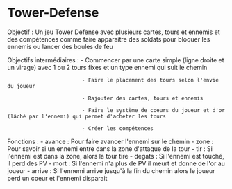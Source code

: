 # Tower-Defense

Objectif : Un jeu Tower Defense avec plusieurs cartes, tours et ennemis et des compétences comme faire apparaitre des soldats pour bloquer les ennemis ou lancer des boules de feu

Objectifs intermédiaires :  - Commencer par une carte simple (ligne droite et un virage) avec 1 ou 2 tours fixes et un type ennemi qui suit le chemin
                             
                            - Faire le placement des tours selon l'envie du joueur
                            
                            - Rajouter des cartes, tours et ennemis
                            
                            - Faire le système de coeurs du joueur et d'or (lâché par l'ennemi) qui permet d'acheter les tours
                            
                            - Créer les compétences
                            
Fonctions :   - avance : Pour faire avancer l'ennemi sur le chemin
              - zone : Pour savoir si un ennemi entre dans la zone d'attaque de la tour
              - tir : Si l'ennemi est dans la zone, alors la tour tire
              - degats : Si l'ennemi est touché, il perd des PV
              - mort : Si l'ennemi n'a plus de PV il meurt et donne de l'or au joueur
              - arrive : Si l'ennemi arrive jusqu'à la fin du chemin alors le joueur perd un coeur et l'ennemi disparait
              
